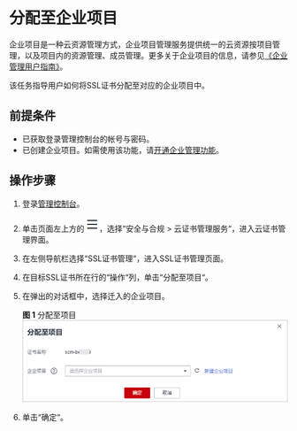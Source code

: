 # 分配至企业项目<a name="ZH-CN_TOPIC_0000001228439837"></a>

企业项目是一种云资源管理方式，企业项目管理服务提供统一的云资源按项目管理，以及项目内的资源管理、成员管理。更多关于企业项目的信息，请参见[《企业管理用户指南》](https://support.huaweicloud.com/usermanual-em/zh-cn_topic_0108763975.html)。

该任务指导用户如何将SSL证书分配至对应的企业项目中。

## 前提条件<a name="zh-cn_topic_0000001228508587_section2256777914731"></a>

-   已获取登录管理控制台的帐号与密码。
-   已创建企业项目。如需使用该功能，请[开通企业管理功能](https://support.huaweicloud.com/usermanual-em/em_am_0008.html)。

## 操作步骤<a name="zh-cn_topic_0000001228508587_section12780185575716"></a>

1.  登录[管理控制台](https://console.huaweicloud.com/)。
2.  单击页面左上方的![](figures/icon-servicelist.png)，选择“安全与合规  \>  云证书管理服务“，进入云证书管理界面。
3.  在左侧导航栏选择“SSL证书管理“，进入SSL证书管理页面。
4.  在目标SSL证书所在行的“操作“列，单击“分配至项目“。
5.  在弹出的对话框中，选择迁入的企业项目。

    **图 1**  分配至项目<a name="zh-cn_topic_0000001228508587_fig21924288145410"></a>  
    ![](figures/分配至项目.png "分配至项目")

6.  单击“确定“。

